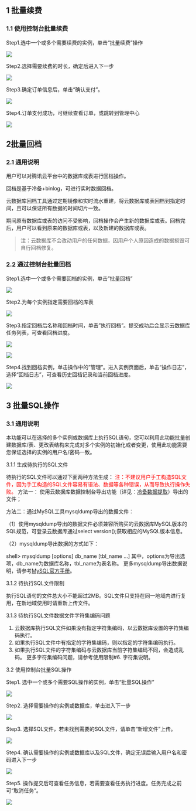 ## 1 批量续费
### 1.1 使用控制台批量续费

Step1.选中一个或多个需要续费的实例，单击“批量续费”操作

![](//mccdn.qcloud.com/img56825d68b83d4.png)

Step2.选择需要续费的时长，确定后进入下一步

![](//mccdn.qcloud.com/img56825d6f7b8c5.png)

Step3.确定订单信息后，单击“确认支付”。

![](//mccdn.qcloud.com/img56825d763f318.png)

Step4.订单支付成功，可继续查看订单，或跳转到管理中心

![](//mccdn.qcloud.com/img56825d7c5d5ea.png)

## 2批量回档

### 2.1 通用说明

用户可以对腾讯云平台中的数据库或表进行回档操作。

回档是基于冷备+binlog，可进行实时数据回档。

云数据库回档工具通过定期镜像和实时流水重建，将云数据库或表回档到指定时间，且可以保证所有数据的时间切片一致。

期间原有数据库或表的访问不受影响，回档操作会产生新的数据库或表。回档完后，用户可以看到原来的数据库或表，以及新建的数据库或表。

>注：云数据库不会改动用户的任何数据，因用户个人原因造成的数据损毁可自行回档修复。
>
### 2.2 通过控制台批量回档

Step1.选中一个或多个需要回档的实例，单击”批量回档”

![](//mccdn.qcloud.com/img56825d2d97ec4.png)

Step2.为每个实例指定需要回档的库表

![](//mccdn.qcloud.com/img56825d1ff334a.png)


Step3.指定回档后名称和回档时间，单击”执行回档”。提交成功后会显示云数据库任务列表，可查看回档进度。

![](//mccdn.qcloud.com/img56825d17d8e14.png)

![](//mccdn.qcloud.com/img56825d12ea040.png)

Step4.找到回档实例，单击操作中的”管理”。进入实例页面后，单击“操作日志”，选择“回档日志”，可查看历史回档记录和当前回档进度。

![](//mccdn.qcloud.com/img56825d075c08a.png)

## 3 批量SQL操作

### 3.1 通用说明

本功能可以在选择的多个实例或数据库上执行SQL语句，您可以利用此功能批量创建数据库/表、更改表结构来完成对多个实例的初始化或者变更，使用此功能需要您保证选择的实例的用户名/密码一致。

3.1.1 生成待执行的SQL文件

待执行的SQL文件可以通过下面两种方法生成：
<span style = "color:#F00"> 注：不建议用户手工构造SQL文件，因为手工构造的SQL文件容易有语法、数据等各种错误，从而导致执行操作失败。 </span>
方法一： 使用云数据库数据控制台导出功能（详见：[冷备数据提取](/doc/product/236/冷备数据提取)）导出的文件；

方法二：通过MySQL工具mysqldump导出的数据文件：

（1）使用mysqldump导出的数据文件必须兼容所购买的云数据库MySQL版本的SQL规范，可登录云数据库通过select version();获取相应的MySQL版本信息。

（2）mysqldump导出数据的方式如下：

shell> mysqldump [options] db_name [tbl_name ...]
其中，options为导出选项，db_name为数据库名称，tbl_name为表名称。
更多mysqldump导出数据说明，请参考[MySQL官方手册](http://dev.mysql.com/doc/refman/5.1/en/mysqldump.html)。

3.1.2 待执行SQL文件限制

执行SQL语句的文件总大小不能超过2MB。SQL文件只支持在同一地域内进行复用，在新地域使用时请重新上传文件。

3.1.3 待执行SQL文件数据文件字符集编码问题

1. 云数据库执行SQL文件如果没有指定字符集编码，以云数据库设置的字符集编码执行。
2. 如果执行SQL文件中有指定的字符集编码，则以指定的字符集编码执行。
3. 如果执行SQL文件的字符集编码与云数据库当前字符集编码不同，会造成乱码。
更多字符集编码问题，请参考使用限制#6. 字符集说明。

3.2 使用控制台批量SQL操作

Step1. 选中一个或多个需要SQL操作的实例，单击“批量SQL操作”

![](//mccdn.qcloud.com/img56825e5e779b7.png)

Step2. 选择需要操作的实例或数据库，单击进入下一步

![](//mccdn.qcloud.com/img56825e584c1cb.png)

Step3. 选择SQL文件，若未找到需要的SQL文件，请单击“新增文件”上传。

![](//mccdn.qcloud.com/img56825e4c63c6a.png)

Step4. 确认需要操作的实例或数据库以及SQL文件，确定无误后输入用户名和密码进入下一步

![](//mccdn.qcloud.com/img56825e4227d88.png)

Step5. 操作提交后可查看任务信息，若需要查看任务执行进度。任务完成之前可“取消任务”。

![](//mccdn.qcloud.com/img56825e3723afa.png)


